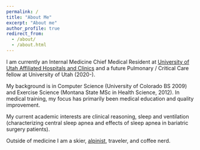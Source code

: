```yaml
---
permalink: /
title: "About Me"
excerpt: "About me"
author_profile: true
redirect_from:
  - /about/
  - /about.html
---
```


I am currently an Internal Medicine Chief Medical Resident at [University of Utah Affiliated Hospitals and Clinics](https://medicine.utah.edu/internalmedicine/residency/) and a future Pulmonary / Critical Care fellow at University of Utah (2020-).

My background is in Computer Science (University of Colorado BS 2009) and Exercise Science (Montana State MSc in Health Science, 2012). In medical training, my focus has primarily been medical education and quality improvement.

My current academic interests are clinical reasoning, sleep and ventilation (characterizing central sleep apnea and effects of sleep apnea in bariatric surgery patients).

Outside of medicine I am a skier, [alpinist](https://www.instagram.com/reblocke/), traveler, and coffee nerd.
